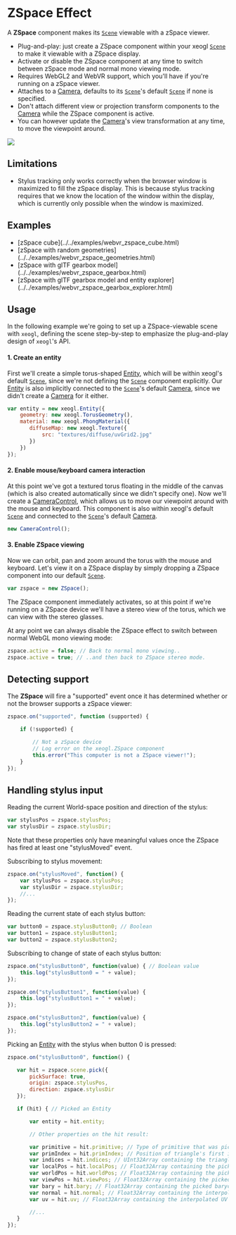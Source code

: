 # ZSpace Effect

A **ZSpace** component makes its [````Scene````](http://xeogl.org/docs/classes/Scene.html) viewable with a zSpace viewer.

* Plug-and-play: just create a ZSpace component within your xeogl [````Scene````](http://xeogl.org/docs/classes/Scene.html) to make it viewable with a ZSpace display.
* Activate or disable the ZSpace component at any time to switch between zSpace mode and normal mono viewing mode.
* Requires WebGL2 and WebVR support, which you'll have if you're running on a zSpace viewer.
* Attaches to a [Camera](http://xeogl.org/docs/classes/Camera.html), defaults to its [````Scene````](http://xeogl.org/docs/classes/Scene.html)'s default
 [````Scene````](http://xeogl.org/docs/classes/Scene.html#property_camera) if none is specified.
* Don't attach different view or projection transform components to the [Camera](http://xeogl.org/docs/classes/Camera.html) while the ZSpace component is active.
* You can however update the [Camera](http://xeogl.org/docs/classes/Camera.html)'s view transformation at any time, to move the
 viewpoint around.

 <img src="http://xeogl.org/assets/images/ZSpace.png"></img>

## Limitations

* Stylus tracking only works correctly when the browser window is maximized to fill the zSpace display. This is because
 stylus tracking requires that we know the location of the window within the display, which is currently only possible
 when the window is maximized.

## Examples

 <ul>
 <li>[zSpace cube](../../examples/webvr_zspace_cube.html)</li>
 <li>[zSpace with random geometries](../../examples/webvr_zspace_geometries.html)</li>
 <li>[zSpace with glTF gearbox model](../../examples/webvr_zspace_gearbox.html)</li>
 <li>[zSpace with glTF gearbox model and entity explorer](../../examples/webvr_zspace_gearbox_explorer.html)</li>
 </ul>

## Usage

 In the following example we're going to set up a ZSpace-viewable scene with ````xeogl````, defining the scene step-by-step to
 emphasize the plug-and-play design of ````xeogl````'s API.

#### 1. Create an entity

 First we'll create a simple torus-shaped [Entity](http://xeogl.org/docs/classes/Entity.html), which will be within xeogl's default
 [````Scene````](http://xeogl.org/docs/classes/Scene.html), since we're not defining the [````Scene````](http://xeogl.org/docs/classes/Scene.html) component
 explicitly. Our [Entity](http://xeogl.org/docs/classes/Entity.html) is also implicitly connected to the
 [````Scene````](http://xeogl.org/docs/classes/Scene.html)'s default [Camera](http://xeogl.org/docs/classes/Camera.html), since we didn't create
 a [Camera](http://xeogl.org/docs/classes/Camera.html) for it either.

 ````javascript
 var entity = new xeogl.Entity({
     geometry: new xeogl.TorusGeometry(),
     material: new xeogl.PhongMaterial({
        diffuseMap: new xeogl.Texture({
            src: "textures/diffuse/uvGrid2.jpg"
        })
     })
 });
 ````

#### 2. Enable mouse/keyboard camera interaction

 At this point we've got a textured torus floating in the middle of the canvas (which is also created automatically
 since we didn't specify one). Now we'll create a
 [CameraControl](http://xeogl.org/docs/classes/CameraControl.html), which allows us to move our viewpoint around with the mouse and
 keyboard. This component is also within xeogl's default [````Scene````](http://xeogl.org/docs/classes/Scene.html) and connected to the
 [````Scene````](http://xeogl.org/docs/classes/Scene.html)'s default [Camera](http://xeogl.org/docs/classes/Camera.html).

 ````javascript
 new CameraControl();
 ````

#### 3. Enable ZSpace viewing

Now we can orbit, pan and zoom around the torus with the mouse and keyboard. Let's view it on a ZSpace display by simply dropping a ZSpace component into our default [````Scene````](http://xeogl.org/docs/classes/Scene.html).

 ````javascript
 var zspace = new ZSpace();
 ````

The ZSpace component immediately activates, so at this point if we're running on a ZSpace device we'll have a stereo
 view of the torus, which we can view with the stereo glasses.

 At any point we can always disable the ZSpace effect to switch between normal WebGL mono viewing mode:

 ````javascript
 zspace.active = false; // Back to normal mono viewing..
 zspace.active = true; // ..and then back to ZSpace stereo mode.
 ````

## Detecting support

The **ZSpace** will fire a "supported" event once it has determined whether or not the browser
 supports a zSpace viewer:

````javascript
zspace.on("supported", function (supported) {

    if (!supported) {

        // Not a zSpace device
        // Log error on the xeogl.ZSpace component
        this.error("This computer is not a ZSpace viewer!"); 
    }
});
````

## Handling stylus input

Reading the current World-space position and direction of the stylus:


````javascript
var stylusPos = zspace.stylusPos;
var stylusDir = zspace.stylusDir;
````

Note that these properties only have meaningful values once the ZSpace has fired at least one "stylusMoved" event.

 Subscribing to stylus movement:

 ````javascript
 zspace.on("stylusMoved", function() {
     var stylusPos = zspace.stylusPos;
     var stylusDir = zspace.stylusDir;
     //...
 });
 ````

 Reading the current state of each stylus button:

 ````javascript
 var button0 = zspace.stylusButton0; // Boolean
 var button1 = zspace.stylusButton1;
 var button2 = zspace.stylusButton2;
 ````

 Subscribing to change of state of each stylus button:

 ````javascript
 zspace.on("stylusButton0", function(value) { // Boolean value
     this.log("stylusButton0 = " + value);
 });

 zspace.on("stylusButton1", function(value) {
     this.log("stylusButton1 = " + value);
 });

 zspace.on("stylusButton2", function(value) {
     this.log("stylusButton2 = " + value);
 });
 ````

 Picking an [Entity](http://xeogl.org/docs/classes/Entity.html) with the stylus when button 0 is pressed:

 ````javascript
 zspace.on("stylusButton0", function() {

    var hit = zspace.scene.pick({
        pickSurface: true,
        origin: zspace.stylusPos,
        direction: zspace.stylusDir
    });

    if (hit) { // Picked an Entity

        var entity = hit.entity;

        // Other properties on the hit result:

        var primitive = hit.primitive; // Type of primitive that was picked, usually "triangles"
        var primIndex = hit.primIndex; // Position of triangle's first index in the picked Entity's Geometry's indices array
        var indices = hit.indices; // UInt32Array containing the triangle's vertex indices
        var localPos = hit.localPos; // Float32Array containing the picked Local-space position within the triangle
        var worldPos = hit.worldPos; // Float32Array containing the picked World-space position within the triangle
        var viewPos = hit.viewPos; // Float32Array containing the picked View-space position within the triangle
        var bary = hit.bary; // Float32Array containing the picked barycentric position within the triangle
        var normal = hit.normal; // Float32Array containing the interpolated normal vector at the picked position on the triangle
        var uv = hit.uv; // Float32Array containing the interpolated UV coordinates at the picked position on the triangle

        //...
    }
 });
 ````